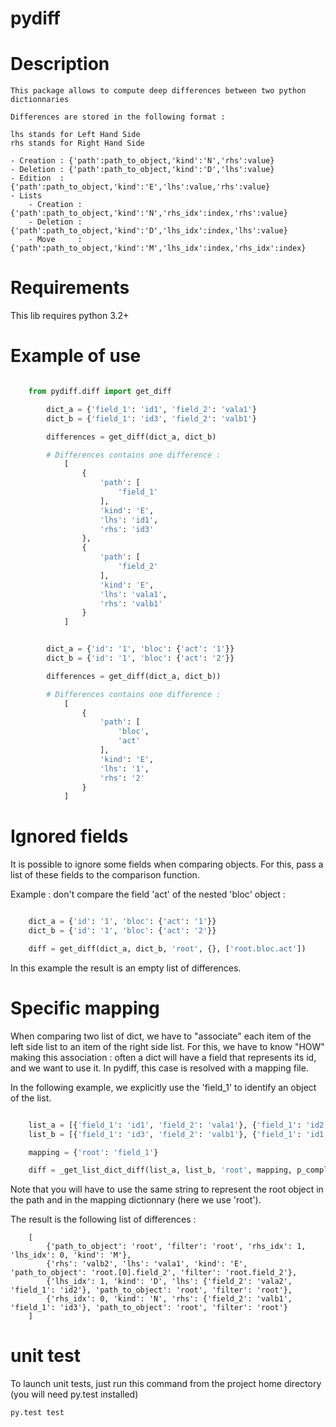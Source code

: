 pydiff
========

# Description

    This package allows to compute deep differences between two python dictionnaries

    Differences are stored in the following format :

    lhs stands for Left Hand Side
    rhs stands for Right Hand Side

    - Creation : {'path':path_to_object,'kind':'N','rhs':value}
    - Deletion : {'path':path_to_object,'kind':'D','lhs':value}
    - Edition  : {'path':path_to_object,'kind':'E','lhs':value,'rhs':value}
    - Lists
        - Creation : {'path':path_to_object,'kind':'N','rhs_idx':index,'rhs':value}
        - Deletion : {'path':path_to_object,'kind':'D','lhs_idx':index,'lhs':value}
        - Move     : {'path':path_to_object,'kind':'M','lhs_idx':index,'rhs_idx':index}

# Requirements
This lib requires python 3.2+

# Example of use

```python

    from pydiff.diff import get_diff

        dict_a = {'field_1': 'id1', 'field_2': 'vala1'}
        dict_b = {'field_1': 'id3', 'field_2': 'valb1'}

        differences = get_diff(dict_a, dict_b)

        # Differences contains one difference :
            [
                {
                    'path': [
                        'field_1'
                    ],
                    'kind': 'E',
                    'lhs': 'id1',
                    'rhs': 'id3'
                },
                {
                    'path': [
                        'field_2'
                    ],
                    'kind': 'E',
                    'lhs': 'vala1',
                    'rhs': 'valb1'
                }
            ]


        dict_a = {'id': '1', 'bloc': {'act': '1'}}
        dict_b = {'id': '1', 'bloc': {'act': '2'}}

        differences = get_diff(dict_a, dict_b))

        # Differences contains one difference :
            [
                {
                    'path': [
                        'bloc',
                        'act'
                    ],
                    'kind': 'E',
                    'lhs': '1',
                    'rhs': '2'
                }
            ]
```

# Ignored fields

It is possible to ignore some fields when comparing objects.
For this, pass a list of these fields to the comparison function.

Example : don't compare the field 'act' of the nested 'bloc' object :

```python

    dict_a = {'id': '1', 'bloc': {'act': '1'}}
    dict_b = {'id': '1', 'bloc': {'act': '2'}}

    diff = get_diff(dict_a, dict_b, 'root', {}, ['root.bloc.act'])
```

In this example the result is an empty list of differences.

# Specific mapping

When comparing two list of dict, we have to "associate" each item of the left side list to an item of the right side list.
For this, we have to know "HOW" making this association : often a dict will have a field that represents its id, and we want to use it.
In pydiff, this case is resolved with a mapping file.

In the following example, we explicitly use the 'field_1' to identify an object of the list.

```python

    list_a = [{'field_1': 'id1', 'field_2': 'vala1'}, {'field_1': 'id2', 'field_2': 'vala2'}]
    list_b = [{'field_1': 'id3', 'field_2': 'valb1'}, {'field_1': 'id1', 'field_2': 'valb2'}]

    mapping = {'root': 'field_1'}

    diff = _get_list_dict_diff(list_a, list_b, 'root', mapping, p_complex_details=True)
```

Note that you will have to use the same string to represent the root object in the path and in the mapping dictionnary (here we use 'root').

The result is the following list of differences :

```
    [
        {'path_to_object': 'root', 'filter': 'root', 'rhs_idx': 1, 'lhs_idx': 0, 'kind': 'M'},
        {'rhs': 'valb2', 'lhs': 'vala1', 'kind': 'E', 'path_to_object': 'root.[0].field_2', 'filter': 'root.field_2'},
        {'lhs_idx': 1, 'kind': 'D', 'lhs': {'field_2': 'vala2', 'field_1': 'id2'}, 'path_to_object': 'root', 'filter': 'root'},
        {'rhs_idx': 0, 'kind': 'N', 'rhs': {'field_2': 'valb1', 'field_1': 'id3'}, 'path_to_object': 'root', 'filter': 'root'}
    ]
```

# unit test

To launch unit tests, just run this command from the project home directory (you will need py.test installed)

```
py.test test

```
